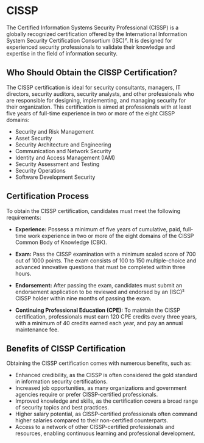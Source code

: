 # CISSP

The Certified Information Systems Security Professional (CISSP) is a globally recognized certification offered by the International Information System Security Certification Consortium (ISC)². It is designed for experienced security professionals to validate their knowledge and expertise in the field of information security. 

## Who Should Obtain the CISSP Certification?

The CISSP certification is ideal for security consultants, managers, IT directors, security auditors, security analysts, and other professionals who are responsible for designing, implementing, and managing security for their organization. This certification is aimed at professionals with at least five years of full-time experience in two or more of the eight CISSP domains:

* Security and Risk Management
* Asset Security
* Security Architecture and Engineering
* Communication and Network Security
* Identity and Access Management (IAM)
* Security Assessment and Testing
* Security Operations
* Software Development Security

## Certification Process

To obtain the CISSP certification, candidates must meet the following requirements:

- **Experience:** Possess a minimum of five years of cumulative, paid, full-time work experience in two or more of the eight domains of the CISSP Common Body of Knowledge (CBK).

- **Exam:** Pass the CISSP examination with a minimum scaled score of 700 out of 1000 points. The exam consists of 100 to 150 multiple-choice and advanced innovative questions that must be completed within three hours.

- **Endorsement:** After passing the exam, candidates must submit an endorsement application to be reviewed and endorsed by an (ISC)² CISSP holder within nine months of passing the exam.

- **Continuing Professional Education (CPE):** To maintain the CISSP certification, professionals must earn 120 CPE credits every three years, with a minimum of 40 credits earned each year, and pay an annual maintenance fee.

## Benefits of CISSP Certification

Obtaining the CISSP certification comes with numerous benefits, such as:

* Enhanced credibility, as the CISSP is often considered the gold standard in information security certifications.
* Increased job opportunities, as many organizations and government agencies require or prefer CISSP-certified professionals.
* Improved knowledge and skills, as the certification covers a broad range of security topics and best practices.
* Higher salary potential, as CISSP-certified professionals often command higher salaries compared to their non-certified counterparts.
* Access to a network of other CISSP-certified professionals and resources, enabling continuous learning and professional development.